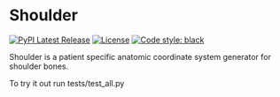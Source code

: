 # Shoulder

[![PyPI Latest Release](https://img.shields.io/pypi/v/shoulder.svg)](https://pypi.org/project/shoulder/)
[![License](https://img.shields.io/pypi/l/shoulder.svg)](https://github.com/gspangenberg/shoulder/blob/main/LICENSE)
[![Code style: black](https://img.shields.io/badge/code%20style-black-000000.svg)](https://github.com/psf/black)

Shoulder is a patient specific anatomic coordinate system generator for shoulder bones.

To try it out run tests/test_all.py
